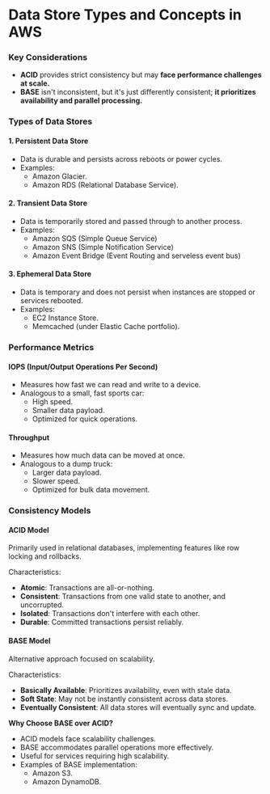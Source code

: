 # Data Store Types and Concepts in AWS

### Key Considerations

* **ACID** provides strict consistency but may **face performance challenges at scale.**
* **BASE** isn't inconsistent, but it's just differently consistent; **it prioritizes availability and parallel processing.**

### Types of Data Stores

#### 1. Persistent Data Store

* Data is durable and persists across reboots or power cycles.
* Examples:
  * Amazon Glacier.
  * Amazon RDS (Relational Database Service).

#### 2. Transient Data Store

* Data is temporarily stored and passed through to another process.
* Examples:
  * Amazon SQS (Simple Queue Service)
  * Amazon SNS (Simple Notification Service)
  * Amazon Event Bridge (Event Routing and serveless event bus)

#### 3. Ephemeral Data Store

* Data is temporary and does not persist when instances are stopped or services rebooted.
* Examples:
  * EC2 Instance Store.
  * Memcached (under Elastic Cache portfolio).

### Performance Metrics

#### IOPS (Input/Output Operations Per Second)

* Measures how fast we can read and write to a device.
* Analogous to a small, fast sports car:
  * High speed.
  * Smaller data payload.
  * Optimized for quick operations.

#### Throughput

* Measures how much data can be moved at once.
* Analogous to a dump truck:
  * Larger data payload.
  * Slower speed.
  * Optimized for bulk data movement.

### Consistency Models

#### ACID Model

Primarily used in relational databases, implementing features like row locking and rollbacks.

Characteristics:

* **Atomic**: Transactions are all-or-nothing.
* **Consistent**: Transactions from one valid state to another, and uncorrupted.
* **Isolated**: Transactions don't interfere with each other.
* **Durable**: Committed transactions persist reliably.

#### BASE Model

Alternative approach focused on scalability.

Characteristics:

* **Basically Available**: Prioritizes availability, even with stale data.
* **Soft State**: May not be instantly consistent across data stores.
* **Eventually Consistent**: All data stores will eventually sync and update.

**Why Choose BASE over ACID?**

* ACID models face scalability challenges.
* BASE accommodates parallel operations more effectively.
* Useful for services requiring high scalability.
* Examples of BASE implementation:
  * Amazon S3.
  * Amazon DynamoDB.




